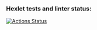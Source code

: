 ### Hexlet tests and linter status:
[![Actions Status](https://github.com/ChukovAndrey/layout-designer-project-58/workflows/hexlet-check/badge.svg)](https://github.com/ChukovAndrey/layout-designer-project-58/actions)